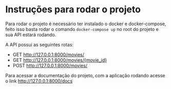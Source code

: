 # Instruções para rodar o projeto

Para rodar o projeto é necessário ter instalado o docker e docker-compose, feito isso basta rodar o comando `docker-compose up` no root do projeto e sua API estará rodando.

A API possui as seguintes rotas:
- GET http://127.0.0.1:8000/movies/
- GET http://127.0.0.1:8000/movies/{movie_id}
- POST http://127.0.0.1:8000/movies/

Para acessar a documentação do projeto, com a aplicação rodando acesse o link http://127.0.0.1:8000/docs